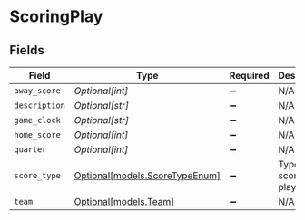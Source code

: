 # ScoringPlay


## Fields

| Field                                                        | Type                                                         | Required                                                     | Description                                                  |
| ------------------------------------------------------------ | ------------------------------------------------------------ | ------------------------------------------------------------ | ------------------------------------------------------------ |
| `away_score`                                                 | *Optional[int]*                                              | :heavy_minus_sign:                                           | N/A                                                          |
| `description`                                                | *Optional[str]*                                              | :heavy_minus_sign:                                           | N/A                                                          |
| `game_clock`                                                 | *Optional[str]*                                              | :heavy_minus_sign:                                           | N/A                                                          |
| `home_score`                                                 | *Optional[int]*                                              | :heavy_minus_sign:                                           | N/A                                                          |
| `quarter`                                                    | *Optional[int]*                                              | :heavy_minus_sign:                                           | N/A                                                          |
| `score_type`                                                 | [Optional[models.ScoreTypeEnum]](../models/scoretypeenum.md) | :heavy_minus_sign:                                           | Type of scoring play                                         |
| `team`                                                       | [Optional[models.Team]](../models/team.md)                   | :heavy_minus_sign:                                           | N/A                                                          |